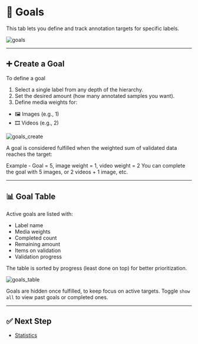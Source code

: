 # 🎯 Goals

This tab lets you define and track annotation targets for specific labels.

<img src="/docs/assets/" alt="goals">

---

## ➕ Create a Goal
To define a goal

1. Select a single label from any depth of the hierarchy.
2. Set the desired amount (how many annotated samples you want).
3. Define media weights for:
 - 🖼️ Images (e.g., 1)
 - 🎞️ Videos (e.g., 2)

<img src="/docs/assets/" alt="goals_create">

A goal is considered fulfilled when the weighted sum of validated data reaches the target:

Example - Goal = 5, image weight = 1, video weight = 2
You can complete the goal with 5 images, or 2 videos + 1 image, etc.

---

## 📊 Goal Table

Active goals are listed with:

- Label name
- Media weights
- Completed count
- Remaining amount
- Items on validation
- Validation progress

The table is sorted by progress (least done on top) for better prioritization.

<img src="/docs/assets/" alt="goals_table">

Goals are hidden once fulfilled, to keep focus on active targets.
Toggle `show all` to view past goals or completed ones.

---

## ✅ Next Step

- [Statistics](/docs/statistics.md)
